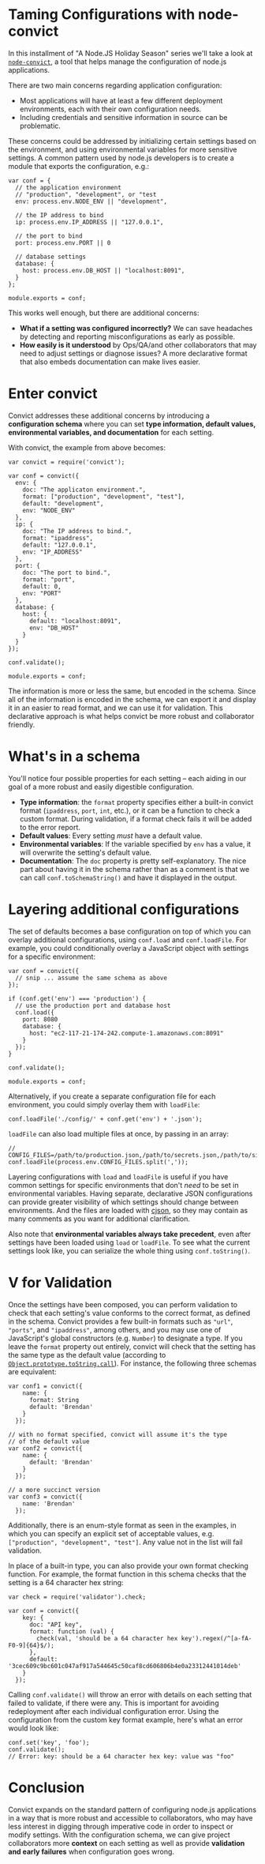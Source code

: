 Taming Configurations with node-convict
=====

In this installment of "A Node.JS Holiday Season" series we'll take a look at [`node-convict`](https://github.com/lloyd/node-convict), a tool that helps manage the configuration of node.js applications.

There are two main concerns regarding application configuration:

* Most applications will have at least a few different deployment environments, each with their own configuration needs.
* Including credentials and sensitive information in source can be problematic.

These concerns could be addressed by initializing certain settings based on the environment, and using environmental variables for more sensitive settings. A common pattern used by node.js developers is to create a module that exports the configuration, e.g.:

    var conf = {
      // the application environment
      // "production", "development", or "test
      env: process.env.NODE_ENV || "development",

      // the IP address to bind
      ip: process.env.IP_ADDRESS || "127.0.0.1",

      // the port to bind
      port: process.env.PORT || 0

      // database settings
      database: {
        host: process.env.DB_HOST || "localhost:8091",
      }
    };

    module.exports = conf;

This works well enough, but there are additional concerns:

* **What if a setting was configured incorrectly?** We can save headaches by detecting and reporting misconfigurations as early as possible.
* **How easily is it understood** by Ops/QA/and other collaborators that may need to adjust settings or diagnose issues? A more declarative format that also embeds documentation can make lives easier.

# Enter convict

Convict addresses these additional concerns by introducing a **configuration schema** where you can set **type information, default values, environmental variables, and documentation** for each setting.

With convict, the example from above becomes:

    var convict = require('convict');

    var conf = convict({
      env: {
        doc: "The applicaton environment.",
        format: ["production", "development", "test"],
        default: "development",
        env: "NODE_ENV"
      },
      ip: {
        doc: "The IP address to bind.",
        format: "ipaddress",
        default: "127.0.0.1",
        env: "IP_ADDRESS"
      },
      port: {
        doc: "The port to bind.",
        format: "port",
        default: 0,
        env: "PORT"
      },
      database: {
        host: {
          default: "localhost:8091",
          env: "DB_HOST"
        }
      }
    });

    conf.validate();

    module.exports = conf;

The information is more or less the same, but encoded in the schema. Since all of the information is encoded in the schema, we can export it and display it in an easier to read format, and we can use it for validation. This declarative approach is what helps convict be more robust and collaborator friendly.

# What's in a schema
 You'll notice four possible properties for each setting – each aiding in our goal of a more robust and easily digestible configuration.

* **Type information**: the `format` property specifies either a built-in convict format (`ipaddress`, `port`, `int`, etc.), or it can be a function to check a custom format. During validation, if a format check fails it will be added to the error report.
* **Default values**:  Every setting *must* have a default value.
* **Environmental variables**: If the variable specified by `env` has a value, it will overwrite the setting's default value.
* **Documentation**: The `doc` property is pretty self-explanatory. The nice part about having it in the schema rather than as a comment is that we can call `conf.toSchemaString()` and have it displayed in the output.

# Layering additional configurations
The set of defaults becomes a base configuration on top of which you can overlay additional configurations, using `conf.load` and `conf.loadFile`. For example, you could conditionally overlay a JavaScript object with settings for a specific environment:


    var conf = convict({
      // snip ... assume the same schema as above
    });

    if (conf.get('env') === 'production') {
      // use the production port and database host
      conf.load({
        port: 8080
        database: {
          host: "ec2-117-21-174-242.compute-1.amazonaws.com:8091"
        }
      });
    }

    conf.validate();

    module.exports = conf;


Alternatively, if you create a separate configuration file for each environment, you could simply overlay them with `loadFile`:

    conf.loadFile('./config/' + conf.get('env') + '.json');

`loadFile` can also load multiple files at once, by passing in an array:

    // CONFIG_FILES=/path/to/production.json,/path/to/secrets.json,/path/to/sitespecific.json
    conf.loadFile(process.env.CONFIG_FILES.split(','));

Layering configurations with `load` and `loadFile` is useful if you have common settings for specific environments that don't *need* to be set in environmental variables. Having separate, declarative JSON configurations can provide greater visibility of which settings should change between environments. And the files are loaded with [cjson](https://github.com/kof/node-cjson), so they may contain as many comments as you want for additional clarification.

Also note that **environmental variables always take precedent**, even after settings have been loaded using `load` or `loadFile`. To see what the current settings look like, you can serialize the whole thing using `conf.toString()`.

# V for Validation

Once the settings have been composed, you can perform validation to check that each setting's value conforms to the correct format, as defined in the schema. Convict provides a few built-in formats such as `"url"`, `"ports"`, and `"ipaddress"`, among others, and you may use one of JavaScript's global constructors (e.g. `Number`) to designate a type. If you leave the `format` property out entirely, convict will check that the setting has the same type as the default value (according to [`Object.prototype.toString.call`](http://perfectionkills.com/instanceof-considered-harmful-or-how-to-write-a-robust-isarray/)). For instance, the following three schemas are equivalent:

    var conf1 = convict({
        name: {
          format: String
          default: 'Brendan'
        }
      });

    // with no format specified, convict will assume it's the type
    // of the default value
    var conf2 = convict({
        name: {
          default: 'Brendan'
        }
      });

    // a more succinct version
    var conf3 = convict({
        name: 'Brendan'
      });

Additionally, there is an enum-style format as seen in the examples, in which you can specify an explicit set of acceptable values, e.g. `["production", "development", "test"]`. Any value not in the list will fail validation.

In place of a built-in type, you can also provide your own format checking function. For example, the format function in this schema checks that the setting is a 64 character hex string:

    var check = require('validator').check;

    var conf = convict({
        key: {
          doc: "API key",
          format: function (val) {
            check(val, 'should be a 64 character hex key').regex(/^[a-fA-F0-9]{64}$/);
          },
          default: '3cec609c9bc601c047af917a544645c50caf8cd606806b4e0a23312441014deb'
        }
      });

Calling `conf.validate()` will throw an error with details on each setting that failed to validate, if there were any. This is important for avoiding redeployment after each individual configuration error. Using the configuration from the custom key format example, here's what an error would look like:

    conf.set('key', 'foo');
    conf.validate();
    // Error: key: should be a 64 character hex key: value was "foo"


# Conclusion
Convict expands on the standard pattern of configuring node.js applications in a way that is more robust and accessible to collaborators, who may have less interest in digging through imperative code in order to inspect or modify settings. With the configuration schema, we can give project collaborators more **context** on each setting as well as provide **validation and early failures** when configuration goes wrong.
